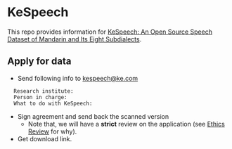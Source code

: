 # KeSpeech
This repo provides information for [KeSpeech: An Open Source Speech Dataset of Mandarin and Its Eight Subdialects](https://openreview.net/forum?id=b3Zoeq2sCLq).

## Apply for data
* Send following info to kespeech@ke.com
```
  Research institute:
  Person in charge:
  What to do with KeSpeech:
```
* Sign agreement and send back the scanned version
  * Note that, we will have a **strict** review on the application (see [Ethics Review](https://openreview.net/forum?id=b3Zoeq2sCLq&noteId=ayoDevslhL) for why).
* Get download link.

